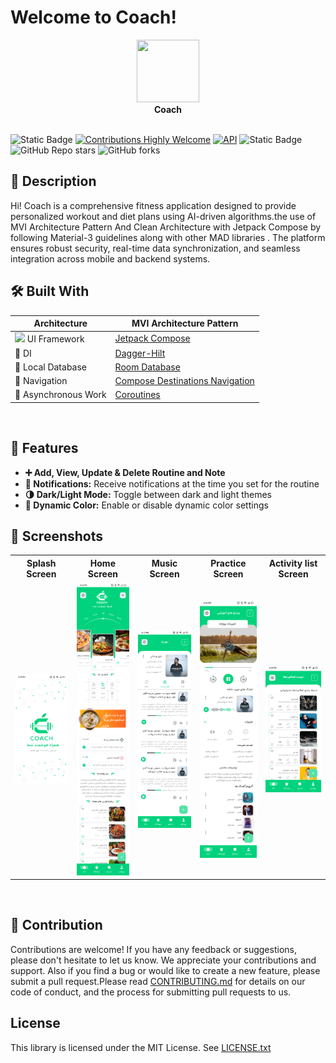 # Welcome to Coach!
<div align="center">  
  <image height= "100" width ="100" src="assets/logo.png"/></image>
  <br>  
  <strong>Coach</strong>  
</div>
<br>

![Static Badge](https://img.shields.io/badge/License-GPL--3.0-brightgreen)
[![Contributions Highly Welcome](https://img.shields.io/badge/contributions-welcome-brightgreen.svg?style=flat)](https://github.com/RahimMahmoudzadeh/Coach)
<a href="https://android-arsenal.com/api?level=27"><img alt="API" src="https://img.shields.io/badge/API-26%2B-brightgreen.svg?style=flat"/></a>
<img alt="Static Badge" src="https://img.shields.io/badge/GitHub-RahimMahmoudzadeh-%60Z%60?logo=github&color=blue&link=https%3A%2F%2Fgithub.com%2FRahimMahmoudzadeh">
![GitHub Repo stars](https://img.shields.io/github/stars/RahimMahmoudzadeh/Coach)
![GitHub forks](https://img.shields.io/github/forks/RahimMahmoudzadeh/Coach)

## 📜 Description
Hi! Coach is a comprehensive fitness application designed to provide personalized workout and diet plans using AI-driven algorithms.the use of MVI Architecture Pattern And Clean Architecture with Jetpack Compose by following Material-3 guidelines along with other MAD libraries . The platform ensures robust security, real-time data synchronization, and seamless integration across mobile and backend systems.

## 🛠 Built With  
|  Architecture   |MVI Architecture Pattern |  
|----------------   |------------------------------    |  
| <img height="20" src="https://3.bp.blogspot.com/-VVp3WvJvl84/X0Vu6EjYqDI/AAAAAAAAPjU/ZOMKiUlgfg8ok8DY8Hc-ocOvGdB0z86AgCLcBGAsYHQ/s1600/jetpack%2Bcompose%2Bicon_RGB.png">    UI Framework  | [Jetpack Compose](https://www.jetbrains.com/lp/compose-multiplatform/)         |                        |  
| 💉 DI                | [Dagger-Hilt](https://developer.android.com/training/dependency-injection/hilt-android)                        |             |  
| :floppy_disk: Local Database      | [Room Database](https://developer.android.com/topic/libraries/architecture/room)                   |  
| :compass: Navigation       | [Compose Destinations Navigation](https://developer.android.com/jetpack/compose/navigation) |  
| :thread: Asynchronous Work     | [Coroutines](https://kotlinlang.org/docs/reference/coroutines-overview.html)|  
<br>

## 🚀 Features
- **➕ Add, View, Update & Delete Routine and Note**
- **🔔 Notifications:** Receive notifications at the time you set for the routine
- **🌗 Dark/Light Mode:** Toggle between dark and light themes
- **🎨 Dynamic Color:** Enable or disable dynamic color settings

## :iphone: Screenshots
<table style="width:100%">
  <tr>
    <th>Splash Screen</th>
    <th>Home Screen</th>
    <th>Music Screen</th> 
    <th>Practice Screen</th> 
    <th>Activity list Screen</th> 
  </tr>
  <tr>
    <td><img src = "assets/Splash Screen.png" width=240/></td> 
    <td><img src = "assets/home.png" width=240/></td>
    <td><img src = "assets/music.png" width=240/></td>
    <td><img src = "assets/practice.png" width=240/></td>
    <td><img src = "assets/Activity_list.png" width=240/></td>
  </tr>
</table>
<br>

## 🤝 Contribution
Contributions are welcome! If you have any feedback or suggestions, please don't hesitate to let us know. We appreciate your contributions and support. Also if you find a bug or would like to create a new feature, please submit a pull request.Please read [CONTRIBUTING.md](CONTRIBUTING.md) for details on our code of conduct, and the process for submitting pull requests to us.

## License

This library is licensed under the MIT License. See [LICENSE.txt](https://github.com/RahimMahmoudzadeh/Coach/blob/master/LICENSE)
